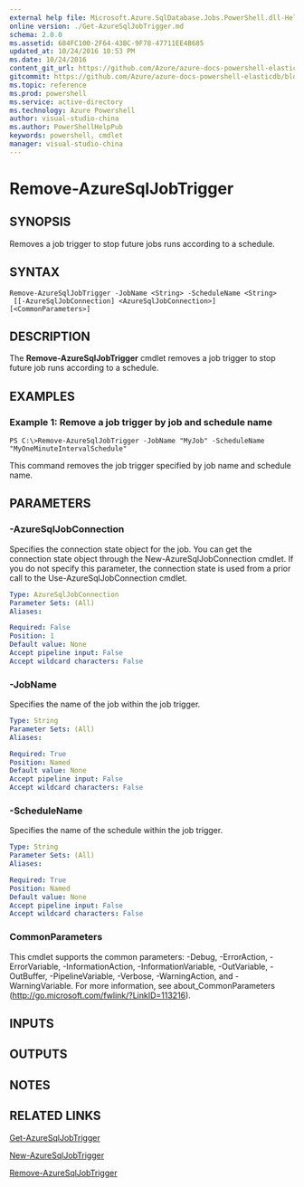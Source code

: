 ```yaml
---
external help file: Microsoft.Azure.SqlDatabase.Jobs.PowerShell.dll-Help.xml
online version: ./Get-AzureSqlJobTrigger.md
schema: 2.0.0
ms.assetid: 684FC100-2F64-43BC-9F78-47711EE4B685
updated_at: 10/24/2016 10:53 PM
ms.date: 10/24/2016
content_git_url: https://github.com/Azure/azure-docs-powershell-elasticdb/blob/master/ElasticDB/ElasticDatabaseJobs/v0.8.33/Remove-AzureSqlJobTrigger.md
gitcommit: https://github.com/Azure/azure-docs-powershell-elasticdb/blob/21fb425e1aa4eed4def521cf4515fe66d60846c7/ElasticDB/ElasticDatabaseJobs/v0.8.33/Remove-AzureSqlJobTrigger.md
ms.topic: reference
ms.prod: powershell
ms.service: active-directory
ms.technology: Azure Powershell
author: visual-studio-china
ms.author: PowerShellHelpPub
keywords: powershell, cmdlet
manager: visual-studio-china
---
```


# Remove-AzureSqlJobTrigger

## SYNOPSIS
Removes a job trigger to stop future jobs runs according to a schedule.

## SYNTAX

```
Remove-AzureSqlJobTrigger -JobName <String> -ScheduleName <String>
 [[-AzureSqlJobConnection] <AzureSqlJobConnection>] [<CommonParameters>]
```

## DESCRIPTION
The **Remove-AzureSqlJobTrigger** cmdlet removes a job trigger to stop future job runs according to a schedule.

## EXAMPLES

### Example 1: Remove a job trigger by job and schedule name
```
PS C:\>Remove-AzureSqlJobTrigger -JobName "MyJob" -ScheduleName "MyOneMinuteIntervalSchedule"
```

This command removes the job trigger specified by job name and schedule name.

## PARAMETERS

### -AzureSqlJobConnection
Specifies the connection state object for the job.
You can get the connection state object through the New-AzureSqlJobConnection cmdlet.
If you do not specify this parameter, the connection state is used from a prior call to the Use-AzureSqlJobConnection cmdlet.

```yaml
Type: AzureSqlJobConnection
Parameter Sets: (All)
Aliases: 

Required: False
Position: 1
Default value: None
Accept pipeline input: False
Accept wildcard characters: False
```

### -JobName
Specifies the name of the job within the job trigger.

```yaml
Type: String
Parameter Sets: (All)
Aliases: 

Required: True
Position: Named
Default value: None
Accept pipeline input: False
Accept wildcard characters: False
```

### -ScheduleName
Specifies the name of the schedule within the job trigger.

```yaml
Type: String
Parameter Sets: (All)
Aliases: 

Required: True
Position: Named
Default value: None
Accept pipeline input: False
Accept wildcard characters: False
```

### CommonParameters
This cmdlet supports the common parameters: -Debug, -ErrorAction, -ErrorVariable, -InformationAction, -InformationVariable, -OutVariable, -OutBuffer, -PipelineVariable, -Verbose, -WarningAction, and -WarningVariable. For more information, see about_CommonParameters (http://go.microsoft.com/fwlink/?LinkID=113216).

## INPUTS

## OUTPUTS

## NOTES

## RELATED LINKS

[Get-AzureSqlJobTrigger](xref:ElasticDatabaseJobs/v0.8.33/Get-AzureSqlJobTrigger.md)

[New-AzureSqlJobTrigger](xref:ElasticDatabaseJobs/v0.8.33/New-AzureSqlJobTrigger.md)

[Remove-AzureSqlJobTrigger](xref:ElasticDatabaseJobs/v0.8.33/Remove-AzureSqlJobTrigger.md)


